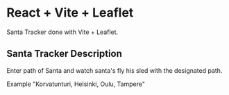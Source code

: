 # React + Vite + Leaflet

Santa Tracker done with Vite + Leaflet.

##  Santa Tracker Description

Enter path of Santa and watch santa's fly his sled with the designated path.

Example "Korvatunturi, Helsinki, Oulu, Tampere"

